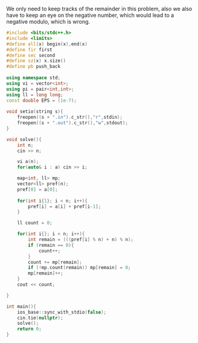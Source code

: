 We only need to keep tracks of the remainder in this problem, also we also have to keep an eye on the negative number, which would lead to a negative modulo, which is wrong.
```cpp
#include <bits/stdc++.h>
#include <limits>
#define all(x) begin(x),end(x)
#define fir first
#define sec second
#define sz(x) x.size()
#define pb push_back
 
using namespace std;
using vi = vector<int>;
using pi = pair<int,int>;
using ll = long long;
const double EPS = (1e-7);
 
void setio(string s){
	freopen((s + ".in").c_str(),"r",stdin);
	freopen((s + ".out").c_str(),"w",stdout);
}

void solve(){
    int n;
    cin >> n;

    vi a(n);
    for(auto& i : a) cin >> i;

    map<int, ll> mp;
    vector<ll> pref(n);
    pref[0] = a[0];
    
    for(int i{1}; i < n; i++){
        pref[i] = a[i] + pref[i-1];
    }

    ll count = 0;

    for(int i{}; i < n; i++){
        int remain = (((pref[i] % n) + n) % n);
        if (remain == 0){
            count++;
        }
        count += mp[remain];
        if (!mp.count(remain)) mp[remain] = 0;
        mp[remain]++;
    }
    cout << count;

}

int main(){
	ios_base::sync_with_stdio(false);
	cin.tie(nullptr);
    solve();
	return 0;
}
```
